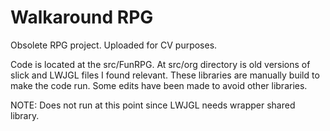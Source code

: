 # Walkaround RPG
Obsolete RPG project. Uploaded for CV purposes.

Code is located at the src/FunRPG. At src/org directory is old versions of slick and LWJGL files I found relevant.
These libraries are manually build to make the code run. Some edits have been made to avoid other libraries.

NOTE: Does not run at this point since LWJGL needs wrapper shared library.

